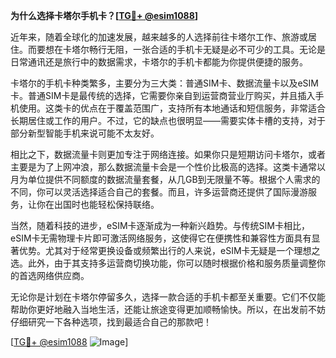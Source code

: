 **为什么选择卡塔尔手机卡？[[TG💪+ @esim1088](https://t.me/s/esim1088)]**

近年来，随着全球化的加速发展，越来越多的人选择前往卡塔尔工作、旅游或居住。而要想在卡塔尔畅行无阻，一张合适的手机卡无疑是必不可少的工具。无论是日常通讯还是旅行中的数据需求，卡塔尔的手机卡都能为你提供便捷的服务。

卡塔尔的手机卡种类繁多，主要分为三大类：普通SIM卡、数据流量卡以及eSIM卡。普通SIM卡是最传统的选择，它需要你亲自到运营商营业厅购买，并且插入手机使用。这类卡的优点在于覆盖范围广，支持所有本地通话和短信服务，非常适合长期居住或工作的用户。不过，它的缺点也很明显——需要实体卡槽的支持，对于部分新型智能手机来说可能不太友好。

相比之下，数据流量卡则更加专注于网络连接。如果你只是短期访问卡塔尔，或者主要是为了上网冲浪，那么数据流量卡会是一个性价比极高的选择。这类卡通常以月为单位提供不同额度的数据流量套餐，从几GB到无限量不等。根据个人需求的不同，你可以灵活选择适合自己的套餐。而且，许多运营商还提供了国际漫游服务，让你在出国时也能轻松保持联络。

当然，随着科技的进步，eSIM卡逐渐成为一种新兴趋势。与传统SIM卡相比，eSIM卡无需物理卡片即可激活网络服务，这使得它在便携性和兼容性方面具有显著优势。尤其对于经常更换设备或频繁出行的人来说，eSIM卡无疑是一个理想之选。此外，由于其支持多运营商切换功能，你可以随时根据价格和服务质量调整你的首选网络供应商。

无论你是计划在卡塔尔停留多久，选择一款合适的手机卡都至关重要。它们不仅能帮助你更好地融入当地生活，还能让旅途变得更加顺畅愉快。所以，在出发前不妨仔细研究一下各种选项，找到最适合自己的那款吧！

[[TG💪+ @esim1088](https://t.me/s/esim1088) ![Image](https://i.postimg.cc/4NQfJmqS/Snipaste-2025-05-13-00-14-12.png)]